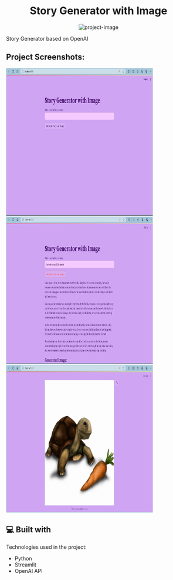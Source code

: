 <h1 align="center" id="title">Story Generator with Image</h1>

<p align="center"><img src="https://socialify.git.ci/mehek1020/Story_Generator/image?description=1&amp;descriptionEditable=Story%20Generator%20with%20image%20based%20on%20OpenAI&amp;font=Bitter&amp;language=1&amp;name=1&amp;owner=1&amp;pattern=Floating%20Cogs&amp;theme=Dark" alt="project-image"></p>

<p id="description">Story Generator based on OpenAI</p>

<h2>Project Screenshots:</h2>

<img src="https://raw.githubusercontent.com/mehek1020/Story_Generator/main/screenshot/sg.jpg" alt="project-screenshot" width="400" height="400/">

<img src="https://raw.githubusercontent.com/mehek1020/Story_Generator/main/screenshot/sg1.jpg" alt="project-screenshot" width="400" height="400/">

<img src="https://raw.githubusercontent.com/mehek1020/Story_Generator/main/screenshot/sg2.jpg" alt="project-screenshot" width="400" height="400/">

  
  
<h2>💻 Built with</h2>

Technologies used in the project:

*   Python
*   Streamlit
*   OpenAI API
